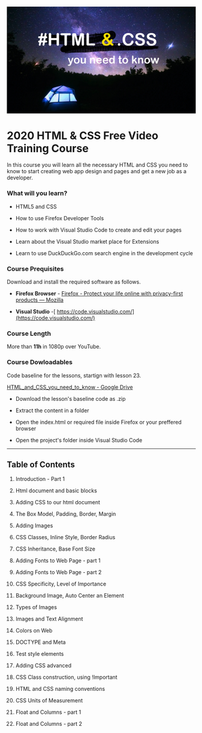 ![Image of Yaktocat](html-css-cover.jpg)

# 2020 HTML & CSS Free Video Training Course

In this course you will learn all the necessary HTML and CSS you need to know to start creating web app design and pages and get a new job as a developer.

### What will  you learn?

- HTML5 and CSS

- How to use Firefox Developer Tools

- How to work with Visual Studio Code to create and edit your pages

- Learn about the Visual Studio market place for Extensions

- Learn to use DuckDuckGo.com search engine in the development cycle

### Course Prequisites

Download and install the required software as follows.

- **Firefox Browser** - [Firefox - Protect your life online with privacy-first products — Mozilla](https://www.mozilla.org/en-US/firefox/)

- **Visual Studio** -[ https://code.visualstudio.com/](https://code.visualstudio.com/)

### Course Length

More than **11h** in 1080p over YouTube.

### Course Dowloadables

Code baseline for the lessons, startign with lesson 23.

[HTML_and_CSS_you_need_to_know - Google Drive](https://drive.google.com/drive/folders/15u8kIThFiGG1KrnoaAJHGl0U6Bugm4aa?usp=sharing)

- Download the lesson's baseline code as .zip

- Extract the content in a folder

- Open the index.html or required file inside Firefox or your preffered browser

- Open the project's folder inside Visual Studio Code

<hr>

## Table of Contents

1. Introduction - Part 1

2. Html document and basic blocks

3. Adding CSS to our html document

4. The Box Model, Padding, Border, Margin

5. Adding Images

6. CSS Classes, Inline Style, Border Radius

7. CSS Inheritance, Base Font Size

8. Adding Fonts to Web Page - part 1

9. Adding Fonts to Web Page - part 2

10. CSS Specificity, Level of Importance

11. Background Image, Auto Center an Element

12. Types of Images

13. Images and Text Alignment

14. Colors on Web

15. DOCTYPE and Meta

16. Test style elements

17. Adding CSS advanced

18. CSS Class construction, using !Important

19. HTML and CSS naming conventions

20. CSS Units of Measurement

21. Float and Columns - part 1

22. Float and Columns - part 2
